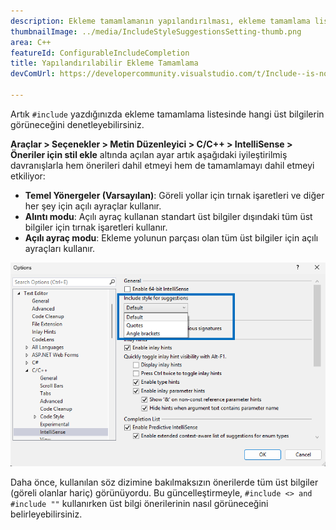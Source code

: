 ```yaml
---
description: Ekleme tamamlamanın yapılandırılması, ekleme tamamlama listesinde hangi üst bilgilerin görüneceğini denetlemenizi sağlar.
thumbnailImage: ../media/IncludeStyleSuggestionsSetting-thumb.png
area: C++
featureId: ConfigurableIncludeCompletion
title: Yapılandırılabilir Ekleme Tamamlama
devComUrl: https://developercommunity.visualstudio.com/t/Include--is-now-behaving-the-same-as-/10538420

---
```



Artık `#include` yazdığınızda ekleme tamamlama listesinde hangi üst bilgilerin görüneceğini denetleyebilirsiniz.

**Araçlar > Seçenekler > Metin Düzenleyici > C/C++ > IntelliSense > Öneriler için stil ekle** altında açılan ayar artık aşağıdaki iyileştirilmiş davranışlarla hem önerileri dahil etmeyi hem de tamamlamayı dahil etmeyi etkiliyor:

- **Temel Yönergeler (Varsayılan)**: Göreli yollar için tırnak işaretleri ve diğer her şey için açılı ayraçlar kullanır.
- **Alıntı modu**: Açılı ayraç kullanan standart üst bilgiler dışındaki tüm üst bilgiler için tırnak işaretleri kullanır.
- **Açılı ayraç modu**: Ekleme yolunun parçası olan tüm üst bilgiler için açılı ayraçları kullanır.

![Öneri Ayarı için Stil Ekle](../media/IncludeStyleSuggestionsSetting.png)

Daha önce, kullanılan söz dizimine bakılmaksızın önerilerde tüm üst bilgiler (göreli olanlar hariç) görünüyordu. Bu güncelleştirmeyle, `#include <> and #include ""` kullanırken üst bilgi önerilerinin nasıl görüneceğini belirleyebilirsiniz.
